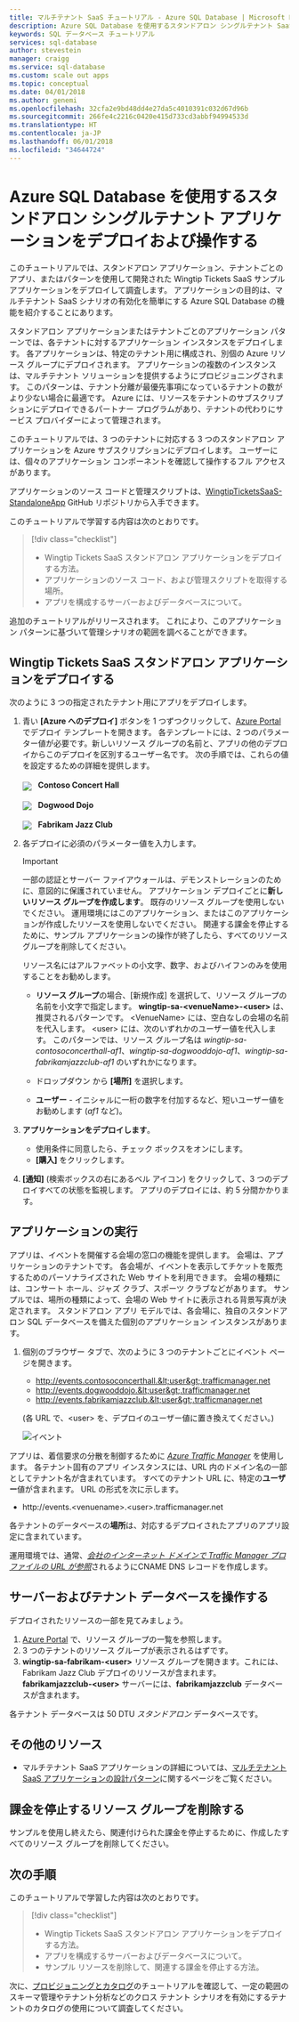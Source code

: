 ```yaml
---
title: マルチテナント SaaS チュートリアル - Azure SQL Database | Microsoft Docs
description: Azure SQL Database を使用するスタンドアロン シングルテナント SaaS アプリケーションをデプロイおよび操作します。
keywords: SQL データベース チュートリアル
services: sql-database
author: stevestein
manager: craigg
ms.service: sql-database
ms.custom: scale out apps
ms.topic: conceptual
ms.date: 04/01/2018
ms.author: genemi
ms.openlocfilehash: 32cfa2e9bd48dd4e27da5c4010391c032d67d96b
ms.sourcegitcommit: 266fe4c2216c0420e415d733cd3abbf94994533d
ms.translationtype: HT
ms.contentlocale: ja-JP
ms.lasthandoff: 06/01/2018
ms.locfileid: "34644724"
---
```

# <a name="deploy-and-explore-a-standalone-single-tenant-application-that-uses-azure-sql-database"></a>Azure SQL Database を使用するスタンドアロン シングルテナント アプリケーションをデプロイおよび操作する

このチュートリアルでは、スタンドアロン アプリケーション、テナントごとのアプリ、またはパターンを使用して開発された Wingtip Tickets SaaS サンプル アプリケーションをデプロイして調査します。  アプリケーションの目的は、マルチテナント SaaS シナリオの有効化を簡単にする Azure SQL Database の機能を紹介することにあります。

スタンドアロン アプリケーションまたはテナントごとのアプリケーション パターンでは、各テナントに対するアプリケーション インスタンスをデプロイします。  各アプリケーションは、特定のテナント用に構成され、別個の Azure リソース グループにデプロイされます。 アプリケーションの複数のインスタンスは、マルチテナント ソリューションを提供するようにプロビジョニングされます。 このパターンは、テナント分離が最優先事項になっているテナントの数がより少ない場合に最適です。 Azure には、リソースをテナントのサブスクリプションにデプロイできるパートナー プログラムがあり、テナントの代わりにサービス プロバイダーによって管理されます。 

このチュートリアルでは、3 つのテナントに対応する 3 つのスタンドアロン アプリケーションを Azure サブスクリプションにデプロイします。  ユーザーには、個々のアプリケーション コンポーネントを確認して操作するフル アクセスがあります。

アプリケーションのソース コードと管理スクリプトは、[WingtipTicketsSaaS-StandaloneApp](https://github.com/Microsoft/WingtipTicketsSaaS-StandaloneApp) GitHub リポジトリから入手できます。


このチュートリアルで学習する内容は次のとおりです。

> [!div class="checklist"]
> * Wingtip Tickets SaaS スタンドアロン アプリケーションをデプロイする方法。
> * アプリケーションのソース コード、および管理スクリプトを取得する場所。
> * アプリを構成するサーバーおよびデータベースについて。

追加のチュートリアルがリリースされます。 これにより、このアプリケーション パターンに基づいて管理シナリオの範囲を調べることができます。   

## <a name="deploy-the-wingtip-tickets-saas-standalone-application"></a>Wingtip Tickets SaaS スタンドアロン アプリケーションをデプロイする

次のように 3 つの指定されたテナント用にアプリをデプロイします。

1. 青い **[Azure へのデプロイ]** ボタンを 1 つずつクリックして、[Azure Portal](https://portal.azure.com) でデプロイ テンプレートを開きます。 各テンプレートには、2 つのパラメーター値が必要です。新しいリソース グループの名前と、アプリの他のデプロイからこのデプロイを区別するユーザー名です。 次の手順では、これらの値を設定するための詳細を提供します。<br><br>
    <a href="http://aka.ms/deploywingtipsa-contoso" target="_blank"><img style="vertical-align:middle" src="media/saas-standaloneapp-get-started-deploy/deploy.png"/></a> &nbsp; **Contoso Concert Hall**
<br><br>
    <a href="http://aka.ms/deploywingtipsa-dogwood" target="_blank"><img style="vertical-align:middle" src="media/saas-standaloneapp-get-started-deploy/deploy.png"/></a> &nbsp; **Dogwood Dojo**
<br><br>
    <a href="http://aka.ms/deploywingtipsa-fabrikam" target="_blank"><img style="vertical-align:middle" src="media/saas-standaloneapp-get-started-deploy/deploy.png"/></a> &nbsp; **Fabrikam Jazz Club**

2. 各デプロイに必須のパラメーター値を入力します。

    > [!IMPORTANT]
    > 一部の認証とサーバー ファイアウォールは、デモンストレーションのために、意図的に保護されていません。 アプリケーション デプロイごとに**新しいリソース グループを作成します**。  既存のリソース グループを使用しないでください。 運用環境にはこのアプリケーション、またはこのアプリケーションが作成したリソースを使用しないでください。 関連する課金を停止するために、サンプル アプリケーションの操作が終了したら、すべてのリソース グループを削除してください。

    リソース名にはアルファベットの小文字、数字、およびハイフンのみを使用することをお勧めします。
    * **リソース グループ**の場合、[新規作成] を選択して、リソース グループの名前を小文字で指定します。 **wingtip-sa-\<venueName\>-\<user\>** は、推奨されるパターンです。  \<VenueName\> には、空白なしの会場の名前を代入します。 \<user\> には、次のいずれかのユーザー値を代入します。  このパターンでは、リソース グループ名は *wingtip-sa-contosoconcerthall-af1*、*wingtip-sa-dogwooddojo-af1*、*wingtip-sa-fabrikamjazzclub-af1* のいずれかになります。
    * ドロップダウン から **[場所]** を選択します。

    * **ユーザー** - イニシャルに一桁の数字を付加するなど、短いユーザー値をお勧めします (*af1* など)。


3. **アプリケーションをデプロイします**。

    * 使用条件に同意したら、チェック ボックスをオンにします。
    * **[購入]** をクリックします。

4. **[通知]** (検索ボックスの右にあるベル アイコン) をクリックして、3 つのデプロイすべての状態を監視します。 アプリのデプロイには、約 5 分間かかります。


## <a name="run-the-applications"></a>アプリケーションの実行

アプリは、イベントを開催する会場の窓口の機能を提供します。  会場は、アプリケーションのテナントです。 各会場が、イベントを表示してチケットを販売するためのパーソナライズされた Web サイトを利用できます。 会場の種類には、コンサート ホール、ジャズ クラブ、スポーツ クラブなどがあります。 サンプルでは、場所の種類によって、会場の Web サイトに表示される背景写真が決定されます。   スタンドアロン アプリ モデルでは、各会場に、独自のスタンドアロン SQL データベースを備えた個別のアプリケーション インスタンスがあります。

1. 個別のブラウザー タブで、次のように 3 つのテナントごとにイベント ページを開きます。

    - http://events.contosoconcerthall.&lt;user&gt;.trafficmanager.net
    - http://events.dogwooddojo.&lt;user&gt;.trafficmanager.net
    - http://events.fabrikamjazzclub.&lt;user&gt;.trafficmanager.net

    (各 URL で、&lt;user&gt; を、デプロイのユーザー値に置き換えてください。)

   ![イベント](./media/saas-standaloneapp-get-started-deploy/fabrikam.png)

アプリは、着信要求の分散を制御するために [*Azure Traffic Manager*](../traffic-manager/traffic-manager-overview.md) を使用します。 各テナント固有のアプリ インスタンスには、URL 内のドメイン名の一部としてテナント名が含まれています。 すべてのテナント URL に、特定の**ユーザー**値が含まれます。 URL の形式を次に示します。
- http://events.&lt;venuename&gt;.&lt;user&gt;.trafficmanager.net

各テナントのデータベースの**場所**は、対応するデプロイされたアプリのアプリ設定に含まれています。

運用環境では、通常、[*会社のインターネット ドメインで Traffic Manager プロファイルの URL が参照*](../traffic-manager/traffic-manager-point-internet-domain.md)されるようにCNAME DNS レコードを作成します。


## <a name="explore-the-servers-and-tenant-databases"></a>サーバーおよびテナント データベースを操作する

デプロイされたリソースの一部を見てみましょう。

1. [Azure Portal](http://portal.azure.com) で、リソース グループの一覧を参照します。
2. 3 つのテナントのリソース グループが表示されるはずです。
3. **wingtip-sa-fabrikam-&lt;user&gt;** リソース グループを開きます。これには、Fabrikam Jazz Club デプロイのリソースが含まれます。  **fabrikamjazzclub-&lt;user&gt;** サーバーには、**fabrikamjazzclub** データベースが含まれます。

各テナント データベースは 50 DTU *スタンドアロン* データベースです。

## <a name="additional-resources"></a>その他のリソース

<!--
* Additional [tutorials that build on the Wingtip SaaS application](sql-database-wtp-overview.md#sql-database-wingtip-saas-tutorials)
* To learn about elastic pools, see [*What is an Azure SQL elastic pool*](https://docs.microsoft.com/azure/sql-database/sql-database-elastic-pool)
* To learn about elastic jobs, see [*Managing scaled-out cloud databases*](https://docs.microsoft.com/azure/sql-database/sql-database-elastic-jobs-overview)
-->

- マルチテナント SaaS アプリケーションの詳細については、[マルチテナント SaaS アプリケーションの設計パターン](saas-tenancy-app-design-patterns.md)に関するページをご覧ください。

 
## <a name="delete-resource-groups-to-stop-billing"></a>課金を停止するリソース グループを削除する ##

サンプルを使用し終えたら、関連付けられた課金を停止するために、作成したすべてのリソース グループを削除してください。

## <a name="next-steps"></a>次の手順

このチュートリアルで学習した内容は次のとおりです。

> [!div class="checklist"]
> * Wingtip Tickets SaaS スタンドアロン アプリケーションをデプロイする方法。
> * アプリを構成するサーバーおよびデータベースについて。
> * サンプル リソースを削除して、関連する課金を停止する方法。

次に、[プロビジョニングとカタログ](saas-standaloneapp-provision-and-catalog.md)のチュートリアルを確認して、一定の範囲のスキーマ管理やテナント分析などのクロス テナント シナリオを有効にするテナントのカタログの使用について調査してください。
 

